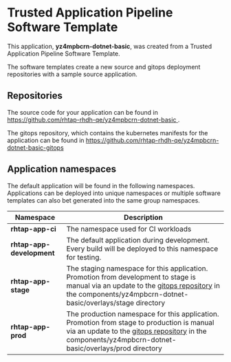 # Trusted Application Pipeline Software Template

This application, **yz4mpbcrn-dotnet-basic**, was created from a Trusted Application Pipeline Software Template.

The software templates create a new source and gitops deployment repositories with a sample source application. 

## Repositories

The source code for your application can be found in [https://github.com/rhtap-rhdh-qe/yz4mpbcrn-dotnet-basic ](https://github.com/rhtap-rhdh-qe/yz4mpbcrn-dotnet-basic ).
 
The gitops repository, which contains the kubernetes manifests for the application can be found in 
[https://github.com/rhtap-rhdh-qe/yz4mpbcrn-dotnet-basic-gitops ](https://github.com/rhtap-rhdh-qe/yz4mpbcrn-dotnet-basic-gitops ) 

## Application namespaces 

The default application will be found in the following namespaces. Applications can be deployed into unique namespaces or multiple software templates can also bet generated into the same group namespaces.  

|  Namespace   |  Description   |  
| -------- | -------- |
| **rhtap-app-ci** | The namespace used for CI workloads |
| **rhtap-app-development** | The default application during development. Every build will be deployed to this namespace for testing. |
| **rhtap-app-stage** | The staging namespace for this application. Promotion from development to stage is manual via an update to the [gitops repository](https://github.com/rhtap-rhdh-qe/yz4mpbcrn-dotnet-basic-gitops ) in the components/yz4mpbcrn-dotnet-basic/overlays/stage directory |
| **rhtap-app-prod** | The production namespace for this application. Promotion from stage to production is manual via an update to the [gitops repository](https://github.com/rhtap-rhdh-qe/yz4mpbcrn-dotnet-basic-gitops ) in the components/yz4mpbcrn-dotnet-basic/overlays/prod directory |